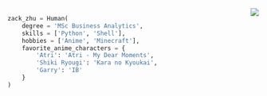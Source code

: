 

<img align="right" src="https://github-readme-stats.vercel.app/api?username=kressety&include_all_commits=true" />

```python
zack_zhu = Human(
    degree = 'MSc Business Analytics', 
    skills = ['Python', 'Shell'], 
    hobbies = ['Anime', 'Minecraft'], 
    favorite_anime_characters = {
        'Atri': 'Atri - My Dear Moments',
        'Shiki Ryougi': 'Kara no Kyoukai',
        'Garry': 'IB'
    }
)
```





